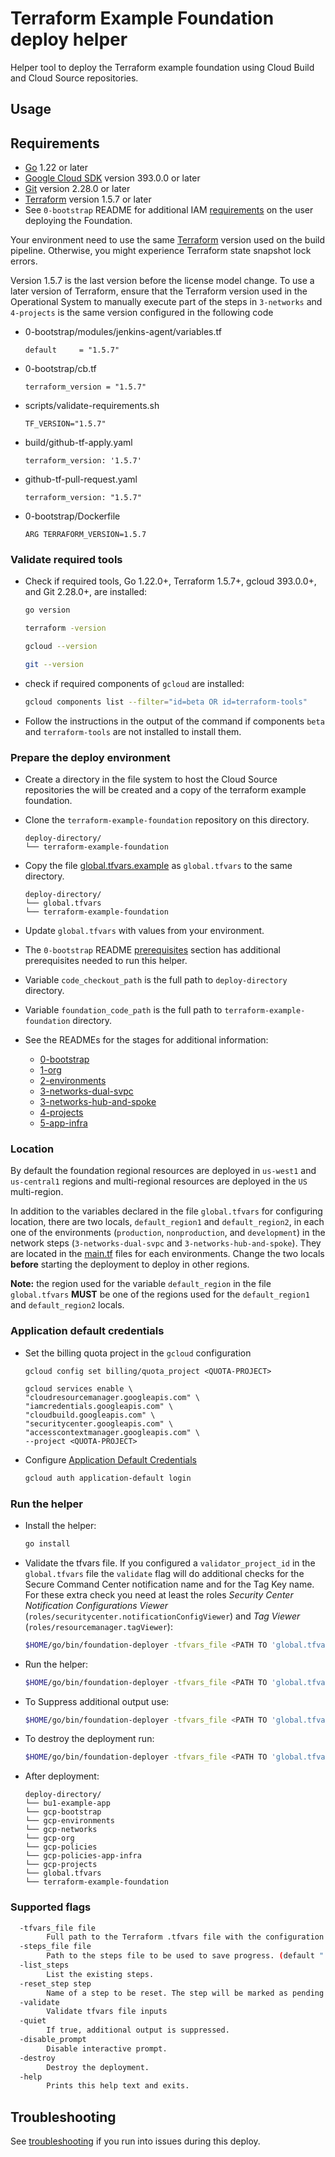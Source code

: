 # Terraform Example Foundation deploy helper

Helper tool to deploy the Terraform example foundation using Cloud Build and Cloud Source repositories.

## Usage

## Requirements

- [Go](https://go.dev/doc/install) 1.22 or later
- [Google Cloud SDK](https://cloud.google.com/sdk/install) version 393.0.0 or later
- [Git](https://git-scm.com/book/en/v2/Getting-Started-Installing-Git) version 2.28.0 or later
- [Terraform](https://www.terraform.io/downloads.html) version 1.5.7 or later
- See `0-bootstrap` README for additional IAM [requirements](../../0-bootstrap/README.md#prerequisites) on the user deploying the Foundation.

Your environment need to use the same [Terraform](https://www.terraform.io/downloads.html) version used on the build pipeline.
Otherwise, you might experience Terraform state snapshot lock errors.

Version 1.5.7 is the last version before the license model change. To use a later version of Terraform, ensure that the Terraform version used in the Operational System to manually execute part of the steps in `3-networks` and `4-projects` is the same version configured in the following code

- 0-bootstrap/modules/jenkins-agent/variables.tf
   ```
   default     = "1.5.7"
   ```

- 0-bootstrap/cb.tf
   ```
   terraform_version = "1.5.7"
   ```

- scripts/validate-requirements.sh
   ```
   TF_VERSION="1.5.7"
   ```

- build/github-tf-apply.yaml
   ```
   terraform_version: '1.5.7'
   ```

- github-tf-pull-request.yaml

   ```
   terraform_version: "1.5.7"
   ```

- 0-bootstrap/Dockerfile
   ```
   ARG TERRAFORM_VERSION=1.5.7
   ```

### Validate required tools

- Check if required tools, Go 1.22.0+, Terraform 1.5.7+, gcloud 393.0.0+, and Git 2.28.0+, are installed:

    ```bash
    go version

    terraform -version

    gcloud --version

    git --version
    ```

- check if required components of `gcloud` are installed:

    ```bash
    gcloud components list --filter="id=beta OR id=terraform-tools"
    ```

- Follow the instructions in the output of the command if components `beta` and `terraform-tools` are not installed to install them.

### Prepare the deploy environment

- Create a directory in the file system to host the Cloud Source repositories the will be created and a copy of the terraform example foundation.
- Clone the `terraform-example-foundation` repository on this directory.

    ```text
    deploy-directory/
    └── terraform-example-foundation
    ```

- Copy the file [global.tfvars.example](./global.tfvars.example) as `global.tfvars` to the same directory.

    ```text
    deploy-directory/
    └── global.tfvars
    └── terraform-example-foundation
    ```

- Update `global.tfvars` with values from your environment.
- The `0-bootstrap` README [prerequisites](https://github.com/terraform-google-modules/terraform-example-foundation/blob/master/0-bootstrap/README.md#prerequisites)  section has additional prerequisites needed to run this helper.
- Variable `code_checkout_path` is the full path to `deploy-directory` directory.
- Variable `foundation_code_path` is the full path to `terraform-example-foundation` directory.
- See the READMEs for the stages for additional information:
  - [0-bootstrap](https://github.com/terraform-google-modules/terraform-example-foundation/blob/master/0-bootstrap/README.md)
  - [1-org](https://github.com/terraform-google-modules/terraform-example-foundation/blob/master/1-org/README.md)
  - [2-environments](https://github.com/terraform-google-modules/terraform-example-foundation/blob/master/2-environments/README.md)
  - [3-networks-dual-svpc](https://github.com/terraform-google-modules/terraform-example-foundation/blob/master/3-networks-dual-svpc)
  - [3-networks-hub-and-spoke](https://github.com/terraform-google-modules/terraform-example-foundation/blob/master/3-networks-hub-and-spoke)
  - [4-projects](https://github.com/terraform-google-modules/terraform-example-foundation/blob/master/4-projects)
  - [5-app-infra](https://github.com/terraform-google-modules/terraform-example-foundation/blob/master/5-app-infra)

### Location

By default the foundation regional resources are deployed in `us-west1` and `us-central1` regions and multi-regional resources are deployed in the `US` multi-region.

In addition to the variables declared in the file `global.tfvars` for configuring location, there are two locals, `default_region1` and `default_region2`, in each one of the environments (`production`, `nonproduction`, and `development`) in the network steps (`3-networks-dual-svpc` and `3-networks-hub-and-spoke`).
They are located in the [main.tf](../../3-networks-dual-svpc/envs/production/main.tf#L20-L21) files for each environments.
Change the two locals **before** starting the deployment to deploy in other regions.

**Note:** the region used for the variable `default_region` in the file `global.tfvars` **MUST** be one of the regions used for the `default_region1` and `default_region2` locals.

### Application default credentials

- Set the billing quota project in the `gcloud` configuration

    ```
    gcloud config set billing/quota_project <QUOTA-PROJECT>

    gcloud services enable \
    "cloudresourcemanager.googleapis.com" \
    "iamcredentials.googleapis.com" \
    "cloudbuild.googleapis.com" \
    "securitycenter.googleapis.com" \
    "accesscontextmanager.googleapis.com" \
    --project <QUOTA-PROJECT>
    ```

- Configure [Application Default Credentials](https://cloud.google.com/sdk/gcloud/reference/auth/application-default/login)

    ```bash
    gcloud auth application-default login
    ```

### Run the helper

- Install the helper:

    ```bash
    go install
    ```

- Validate the tfvars file. If you configured a `validator_project_id` in the `global.tfvars` file the `validate` flag will do additional checks for the Secure Command Center notification name and for the Tag Key name.
For these extra check you need at least the roles *Security Center Notification Configurations Viewer* (`roles/securitycenter.notificationConfigViewer`) and *Tag Viewer* (`roles/resourcemanager.tagViewer`):

    ```bash
    $HOME/go/bin/foundation-deployer -tfvars_file <PATH TO 'global.tfvars' FILE> -validate
    ```

- Run the helper:

    ```bash
    $HOME/go/bin/foundation-deployer -tfvars_file <PATH TO 'global.tfvars' FILE>
    ```

- To Suppress additional output use:

    ```bash
    $HOME/go/bin/foundation-deployer -tfvars_file <PATH TO 'global.tfvars' FILE> -quiet
    ```

- To destroy the deployment run:

    ```bash
    $HOME/go/bin/foundation-deployer -tfvars_file <PATH TO 'global.tfvars' FILE> -destroy
    ```

- After deployment:

    ```text
    deploy-directory/
    └── bu1-example-app
    └── gcp-bootstrap
    └── gcp-environments
    └── gcp-networks
    └── gcp-org
    └── gcp-policies
    └── gcp-policies-app-infra
    └── gcp-projects
    └── global.tfvars
    └── terraform-example-foundation
    ```

### Supported flags

```bash
  -tfvars_file file
        Full path to the Terraform .tfvars file with the configuration to be used.
  -steps_file file
        Path to the steps file to be used to save progress. (default ".steps.json")
  -list_steps
        List the existing steps.
  -reset_step step
        Name of a step to be reset. The step will be marked as pending.
  -validate
        Validate tfvars file inputs
  -quiet
        If true, additional output is suppressed.
  -disable_prompt
        Disable interactive prompt.
  -destroy
        Destroy the deployment.
  -help
        Prints this help text and exits.
```

## Troubleshooting

See [troubleshooting](../../docs/TROUBLESHOOTING.md) if you run into issues during this deploy.
